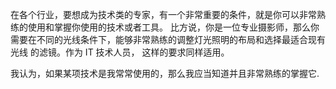 在各个行业，要想成为技术类的专家，有一个非常重要的条件，就是你可以非常熟练的使用和掌握你使用的技术或者工具。
比方说，你是一位专业摄影师，那么你需要在不同的光线条件下，能够非常熟练的调整灯光照明的布局和选择最适合现有光线
的滤镜。作为 IT 技术人员， 这样的要求同样适用。

我认为，如果某项技术是我常常使用的，那么我应当知道并且非常熟练的掌握它.
